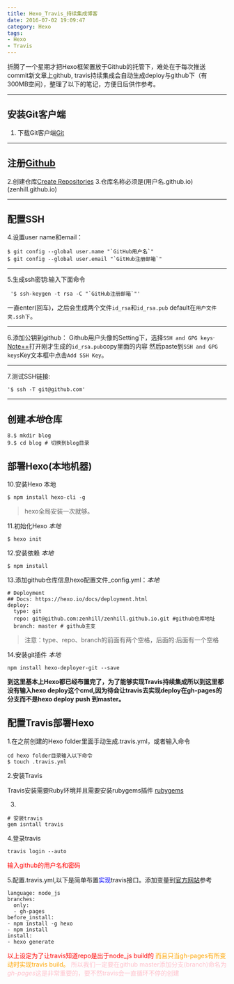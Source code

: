 ```yaml
---
title: Hexo_Travis_持续集成博客
date: 2016-07-02 19:09:47
category: Hexo
tags:
- Hexo
- Travis
---
```

折腾了一个星期才把Hexo框架置放于Github的托管下，难处在于每次推送commit新文章上github,
travis持续集成会自动生成deploy与github下（有300MB空间），整理了以下的笔记，方便日后供作参考。

---

## 安装Git客户端
1. 下载Git客户端[Git](https://git-scm.com/)

---
## 注册[Github](https://github.com/)
2.创建仓库[Create Repositories](https://github.com/new)
3.仓库名称必须是(用户名.github.io)(zenhill.github.io)

---
## 配置SSH
4.设置user name和email：
```Git
$ git config --global user.name "`GitHub用户名`"
$ git config --global user.email "`GitHub注册邮箱`"
```
<!-- more -->
---
 5.生成ssh密钥:输入下面命令
```Git
 '$ ssh-keygen -t rsa -C "`GitHub注册邮箱`"'
```
 一直enter(回车)，之后会生成两个文件`id_rsa`和`id_rsa.pub`
 default在`用户文件夹.ssh下`。

---
 6.添加公钥到github：
 Github用户头像的Setting下，选择`SSH and GPG keys`·
 [Note++](https://notepad-plus-plus.org/)打开刚才生成的`id_rsa.pub`copy里面的内容
 然后paste到`SSH and GPG keys`Key文本框中点击`Add SSH Key`。

 ---
7.测试SSH链接:
```Git
'$ ssh -T git@github.com'
```
---
## 创建*本地*仓库
```Git
8.$ mkdir blog
9.$ cd blog # 切换到blog目录
```
## 部署Hexo(本地机器)
10.安装Hexo 本地
```Git
$ npm install hexo-cli -g
```
<blockquote>
hexo全局安装一次就够。
</blockquote>

11.初始化Hexo *本地*
```Git
$ hexo init
```
12.安装依赖 *本地*
```Git
$ npm install
```
13.添加github仓库信息hexo配置文件_config.yml：*本地*
```
# Deployment
## Docs: https://hexo.io/docs/deployment.html
deploy:
  type: git
  repo: git@github.com:zenhill/zenhill.github.io.git #github仓库地址
  branch: master # github主支
```
<blockquote>
注意：type、repo、branch的前面有两个空格，后面的:后面有一个空格
</blockquote>

14.安装git插件 *本地*
```
npm install hexo-deployer-git --save
```

**到这里基本上Hexo都已经布置完了，为了能够实现Travis持续集成所以到这里都没有输入hexo deploy这个cmd,因为待会让travis去实现deploy在gh-pages的分支而不是hexo deploy push 到master。**

## 配置Travis部署Hexo
1.在之前创建的Hexo folder里面手动生成.travis.yml，或者输入命令
```
cd hexo folder目录输入以下命令
$ touch .travis.yml
```
2.安装Travis

Travis安装需要Ruby环境并且需要安装rubygems插件
[rubygems](http://rubyinstaller.org/downloads/)

3.
```
# 安装travis
gem isntall travis
```
4.登录travis
```
travis login --auto
```
<font color=red>输入github的用户名和密码</font>

5.配置.travis.yml,以下是简单布置<font color =blue>实现</font>travis接口。添加变量到[官方网站](https://docs.travis-ci.com/)参考
```
language: node_js
branches:
  only:
  - gh-pages
before_install:
- npm install -g hexo
- npm install
install:
- hexo generate
```
<font color=red>以上设定为了让travis知道repo是出于node_js build的</font>
<font color=orange>而且只当gh-pages有所变动时实现travis build。</font>
<font color=pink>所以我们一定要在github master添加分支(branch)命名为*gh-pages*这是非常重要的，要不然travis会一直循环不停的创建</font>
